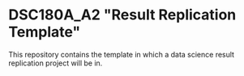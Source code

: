 # DSC180A_A2 "Result Replication Template"

This repository contains the template in which a data science result replication project will be in.
